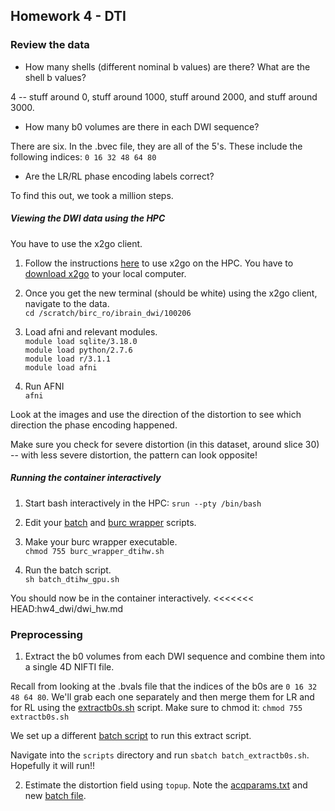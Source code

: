 ## Homework 4 - DTI

### Review the data

* How many shells (different nominal b values) are there? What are the shell b values?

4 -- stuff around 0, stuff around 1000, stuff around 2000, and stuff around 3000.

* How many b0 volumes are there in each DWI sequence?

There are six. In the .bvec file, they are all of the 5's. These include the following indices: `0 16 32 48 64 80`

* Are the LR/RL phase encoding labels correct?

To find this out, we took a million steps.

##### Viewing the DWI data using the HPC

You have to use the x2go client. 

1) Follow the instructions [here](https://wiki.hpc.uconn.edu/index.php/X) to use x2go on the HPC. You have to [download x2go](https://code.x2go.org/releases/binary-macosx/x2goclient/releases/4.1.1.0/) to your local computer.  

2) Once you get the new terminal (should be white) using the x2go client, navigate to the data.  
`cd /scratch/birc_ro/ibrain_dwi/100206`

3) Load afni and relevant modules.  
`module load sqlite/3.18.0`  
`module load python/2.7.6`  
`module load r/3.1.1`  
`module load afni`

4) Run AFNI  
`afni`

Look at the images and use the direction of the distortion to see which direction the phase encoding happened.

Make sure you check for severe distortion (in this dataset, around slice 30) -- with less severe distortion, the pattern can look opposite!

##### Running the container interactively

1) Start bash interactively in the HPC: `srun --pty /bin/bash`

2) Edit your [batch](./batch_dtihw_gpu.sh) and [burc wrapper](./burc_wrapper_dtihw.sh) scripts.

3) Make your burc wrapper executable.  
`chmod 755 burc_wrapper_dtihw.sh`  

4) Run the batch script.  
`sh batch_dtihw_gpu.sh`

You should now be in the container interactively.
<<<<<<< HEAD:hw4_dwi/dwi_hw.md

### Preprocessing

1) Extract the b0 volumes from each DWI sequence and combine them into a single 4D NIFTI file.

Recall from looking at the .bvals file that the indices of the b0s are `0 16 32 48 64 80`. We'll grab each one separately and then merge them for LR and for RL using the [extractb0s.sh](./extractb0s.sh) script. Make sure to chmod it:
`chmod 755 extractb0s.sh`

We set up a different [batch script](./batch_extractb0s.sh) to run this extract script.

Navigate into the `scripts` directory and run `sbatch batch_extractb0s.sh`. Hopefully it will run!!

2) Estimate the distortion field using `topup`. Note the [acqparams.txt](./acqparams.txt) and new [batch file](./batch_topup.sh).
